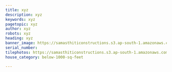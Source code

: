 ```yaml
---
title: xyz
description: xyz
keywords: xyz
pagetopic: xyz
author: xyz
robots: xyz
heading: xyz
banner_image: https://samasthiticonstructions.s3.ap-south-1.amazonaws.com/uploads/n11.jpg
serial_number: 
tilephotos: https://samasthiticonstructions.s3.ap-south-1.amazonaws.com/uploads/wall-1.jpg
house_category: below-1000-sq-feet

---
```


